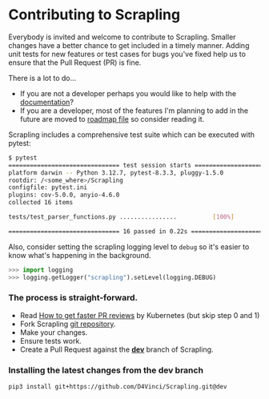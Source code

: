 # Contributing to Scrapling
Everybody is invited and welcome to contribute to Scrapling. Smaller changes have a better chance to get included in a timely manner. Adding unit tests for new features or test cases for bugs you've fixed help us to ensure that the Pull Request (PR) is fine.

There is a lot to do...
- If you are not a developer perhaps you would like to help with the [documentation](https://github.com/D4Vinci/Scrapling/tree/main/docs)?
- If you are a developer, most of the features I'm planning to add in the future are moved to [roadmap file](https://github.com/D4Vinci/Scrapling/blob/main/ROADMAP.md) so consider reading it.

Scrapling includes a comprehensive test suite which can be executed with pytest:
```bash
$ pytest
=============================== test session starts ===============================
platform darwin -- Python 3.12.7, pytest-8.3.3, pluggy-1.5.0
rootdir: /<some_where>/Scrapling
configfile: pytest.ini
plugins: cov-5.0.0, anyio-4.6.0
collected 16 items

tests/test_parser_functions.py ................          [100%]

=============================== 16 passed in 0.22s ================================
```
Also, consider setting the scrapling logging level to `debug` so it's easier to know what's happening in the background.
```python
>>> import logging
>>> logging.getLogger("scrapling").setLevel(logging.DEBUG)
```

### The process is straight-forward.

 - Read [How to get faster PR reviews](https://github.com/kubernetes/community/blob/master/contributors/guide/pull-requests.md#best-practices-for-faster-reviews) by Kubernetes (but skip step 0 and 1)
 - Fork Scrapling [git repository](https://github.com/D4Vinci/Scrapling).
 - Make your changes.
 - Ensure tests work.
 - Create a Pull Request against the [**dev**](https://github.com/D4Vinci/Scrapling/tree/dev) branch of Scrapling.

### Installing the latest changes from the dev branch
```commandline
pip3 install git+https://github.com/D4Vinci/Scrapling.git@dev
```

